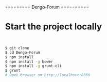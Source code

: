 ========= Dengo-Forum ==========

# Start the project locally

```bash


$ git clone 
$ cd Dengo-Forum
$ npm install 
$ npm install -g bower
$ npm install -g grunt-cli
$ grunt
# Open browser on http://localhost:8080
```

